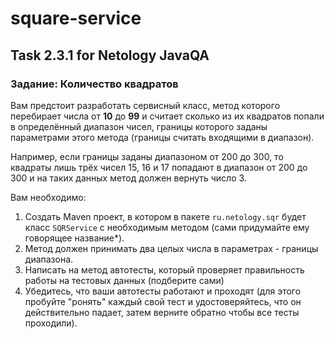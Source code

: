 # square-service
## Task 2.3.1 for Netology JavaQA

### Задание: Количество квадратов

Вам предстоит разработать сервисный класс, метод которого перебирает числа от **10** до **99** и считает сколько из их квадратов попали в определённый диапазон чисел, границы которого заданы параметрами этого метода (границы считать входящими в диапазон).

Например, если границы заданы диапазоном от 200 до 300, то квадраты лишь трёх чисел 15, 16 и 17 попадают в диапазон от 200 до 300 и на таких данных метод должен вернуть число 3.

Вам необходимо:
1. Создать Maven проект, в котором в пакете `ru.netology.sqr` будет класс `SQRService` с необходимым методом (сами придумайте ему говорящее название*).
2. Метод должен принимать два целых числа в параметрах - границы диапазона.
3. Написать на метод автотесты, который проверяет правильность работы на тестовых данных (подберите сами)
4. Убедитесь, что ваши автотесты работают и проходят (для этого пробуйте "ронять" каждый свой тест и удостоверяйтесь, что он действительно падает, затем верните обратно чтобы все тесты проходили).
    
